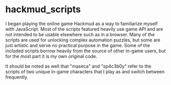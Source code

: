 # hackmud_scripts
I began playing the online game Hackmud as a way to familiarize myself with JavaScript.
Most of the scripts featured heavily use game API and are not intended to be usable elsewhere such as in a browser.
Many of the scripts are used for unlocking complex automation puzzles, but some are just artistic and serve no practical purpose in the game.
Some of the included scripts borrow heavily from the source of other in-game users, but for the most part it is my own original code.

It should be noted as well that "maseca" and "sp4c3b0y" refer to the scripts of two unique in-game characters that I play as and switch between frequently.
